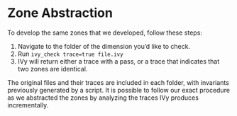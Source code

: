 # Zone Abstraction

To develop the same zones that we developed, follow these steps:

1. Navigate to the folder of the dimension you’d like to check.
2. Run `ivy_check trace=true file.ivy`
3. IVy will return either a trace with a pass, or a trace that indicates that two zones are identical.

The original files and their traces are included in each folder, with invariants previously generated by a script. It is possible to follow our exact procedure as we abstracted the zones by analyzing the traces IVy produces incrementally.